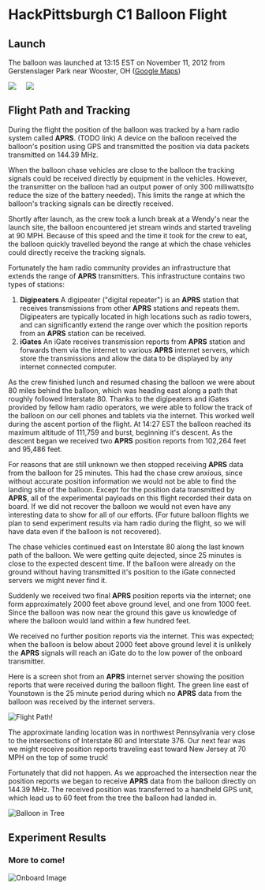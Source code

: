 HackPittsburgh C1 Balloon Flight
===

Launch
---
The balloon was launched at 13:15 EST on November 11, 2012 from Gerstenslager Park near Wooster, OH  ([Google Maps](http://maps.google.com/maps?q=40.814037N+81.913269W))

<img src="https://raw.github.com/rbergerpa/c1_flight/master/images_small/1.jpg"></img><img style="margin-left: 20px" src="https://raw.github.com/rbergerpa/c1_flight/master/images_small/2.jpg">

Flight Path and Tracking
---
During the flight the position of the balloon was tracked by a ham radio system called __APRS__. (TODO link)  A device on the balloon received the balloon's position using GPS and transmitted the position via data packets transmitted on 144.39 MHz.

When the balloon chase vehicles are close to the balloon the tracking signals could be received directly by equipment in the vehicles. However, the transmitter on the balloon had an output power of only 300 milliwatts(to reduce the size of the battery needed). This limits the range at which the balloon's tracking signals can be directly received.

Shortly after launch, as the crew took a lunch break at a Wendy's near the launch site, the balloon encountered jet stream winds and started traveling at 90 MPH. Because of this speed and the time it took for the crew to eat, the balloon quickly travelled beyond the range at which the chase vehicles could directly receive the tracking signals.

Fortunately the ham radio community provides an infrastructure that extends the range of __APRS__ transmitters. This infrastructure contains two types of stations:

1. __Digipeaters__  A digipeater ("digital repeater") is an __APRS__ station that receives transmissions from other __APRS__ stations and repeats them. Digipeaters are typically located in high locations such as radio towers, and can significantly extend the range over which the position reports from an __APRS__ station can be received.
2. __iGates__ An iGate receives transmission reports from __APRS__ station and forwards them via the internet to various __APRS__ internet servers, which store the transmissions and allow the data to be displayed by any internet connected computer.

As the crew finished lunch and resumed chasing the balloon we were about 80 miles behind the balloon, which was heading east along a path that roughly followed Interstate 80. Thanks to the digipeaters and iGates provided by fellow ham radio operators, we were able to follow the track of the balloon on our cell phones and tablets via the internet. This worked well during the ascent portion of the flight. At 14:27 EST the balloon reached its maximum altitude of 111,759 and burst, beginning it's descent. As the descent began we received two __APRS__ position reports from 102,264 feet and 95,486 feet.

For reasons that are still unknown we then stopped receiving __APRS__ data from the balloon for 25 minutes. This had the chase crew anxious, since without accurate position information we would not be able to find the landing site of the balloon. Except for the position data transmitted by __APRS__, all of the experimental payloads on this flight recorded their data on board. If we did not recover the balloon we would not even have any interesting data to show for all of our efforts. (For future balloon flights we plan to send experiment results via ham radio during the flight, so we will have data even if the balloon is not recovered).

The chase vehicles continued east on Interstate 80 along the last known path of the balloon. We were getting quite dejected, since 25 minutes is close to the expected descent time. If the balloon were already on the ground without having transmitted it's position to the iGate connected servers we might never find it.

Suddenly we received two final __APRS__ position reports via the internet; one form approximately 2000 feet above ground level, and one from 1000 feet.  Since the balloon was now near the ground this gave us knowledge of where the balloon would land within a few hundred feet. 

We received no further position reports via the internet. This was expected; when the balloon is below about 2000 feet above ground level it is unlikely the __APRS__ signals will reach an iGate do to the low power of the onboard transmitter.

Here is a screen shot from an __APRS__ internet server showing the position reports that were received during the balloon flight. The green line east of Younstown is the 25 minute period during which no __APRS__ data from the balloon was received by the internet servers.

![Flight Path!](https://raw.github.com/rbergerpa/c1_flight/master/images/5.jpg)

The approximate landing location was in northwest Pennsylvania very close to the intersections of Interstate 80 and Interstate 376.  Our next fear was we might receive position reports traveling east toward New Jersey at 70 MPH on the top of some truck!

Fortunately that did not happen. As we approached the intersection near the position reports we began to receive __APRS__ data from the balloon directly on 144.39 MHz. The received position was transferred to a handheld GPS unit, which lead us to 60 feet from the tree the balloon had landed in.

![Balloon in Tree](https://raw.github.com/rbergerpa/c1_flight/master/images_small/4.jpg)

Experiment Results
---
### More to come!
![Onboard Image](https://raw.github.com/rbergerpa/c1_flight/master/images/3.jpg)








